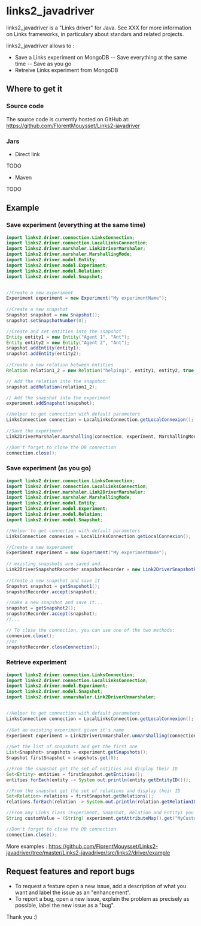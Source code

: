 # links2_javadriver

links2_javadriver is a "Links driver" for Java. See XXX for more information on Links frameworks, in particulary about standars and related projects.

links2_javadriver allows to :
*   Save a Links experiment on MongoDB
-- Save everything at the same time
-- Save as you go
*   Retreive Links experiment from MongoDB 

## Where to get it
### Source code
The source code is currently hosted on GitHub at:
https://github.com/FlorentMouysset/Links2-javadriver

### Jars
*   Direct link

TODO

*   Maven

TODO

## Example
### Save experiment (everything at the same time)
```java
import links2.driver.connection.LinksConnection;
import links2.driver.connection.LocalLinksConnection;
import links2.driver.marshaler.Link2DriverMarshaler;
import links2.driver.marshaler.MarshallingMode;
import links2.driver.model.Entity;
import links2.driver.model.Experiment;
import links2.driver.model.Relation;
import links2.driver.model.Snapshot;


//Create a new experiment
Experiment experiment = new Experiment("My experimentName");
        
//Create a new snapshot
Snapshot snapshot = new Snapshot();
snapshot.setSnapshotNumber(0);

//Create and set entities into the snapshot
Entity entity1 = new Entity("Agent 1", "Ant");
Entity entity2 = new Entity("Agent 2", "Ant");
snapshot.addEntity(entity1);
snapshot.addEntity(entity2);
        
//Create a new relation between entities 
Relation relation1_2 = new Relation("helping1", entity1, entity2, true, "Help");

// Add the relation into the snapshot
snapshot.addRelation(relation1_2);

// Add the snapshot into the experiment
experiment.addSnapshot(snapshot);

//Helper to get connection with default parameters
LinksConnection connection = LocalLinksConnection.getLocalConnexion();
        
//Save the experiment 
Link2DriverMarshaler.marshalling(connection, experiment, MarshallingMode.OVERRIDE_EXP_IF_EXISTING);

//Don't forget to close the DB connection
connection.close();
```


### Save experiment (as you go)
```java
import links2.driver.connection.LinksConnection;
import links2.driver.connection.LocalLinksConnection;
import links2.driver.marshaler.Link2DriverMarshaler;
import links2.driver.marshaler.MarshallingMode;
import links2.driver.model.Entity;
import links2.driver.model.Experiment;
import links2.driver.model.Relation;
import links2.driver.model.Snapshot;

//Helper to get connection with default parameters
LinksConnection connexion = LocalLinksConnection.getLocalConnexion();

//Create a new experiment
Experiment experiment = new Experiment("My experimentName");
        
// existing snapshots are saved and...
Link2DriverSnapshotRecorder snapshotRecorder = new Link2DriverSnapshotRecorder(connexion, experiment, MarshallingMode.OVERRIDE_EXP_IF_EXISTING);        
        
//Create a new snapshot and save it
Snapshot snapshot = getSnapshot1();
snapshotRecorder.accept(snapshot);

//make a new snapshot and save it...
snapshot = getSnapshot2();
snapshotRecorder.accept(snapshot);
//...

// To close the connection, you can use one of the two methods:
connexion.close();
//or 
snapshotRecorder.closeConnection();
```


### Retrieve experiment 
```java
import links2.driver.connection.LinksConnection;
import links2.driver.connection.LocalLinksConnection;
import links2.driver.model.Experiment;
import links2.driver.model.Snapshot;
import links2.driver.unmarshaler.Link2DriverUnmarshaler;


//Helper to get connection with default parameters
LinksConnection connection = LocalLinksConnection.getLocalConnexion();
        
//Get an existing experiment given it's name
Experiment experiment = Link2DriverUnmarshaler.unmarshalling(connection, "My experimentName");
        
//Get the list of snapshots and get the first one
List<Snapshot> snapshots = experiment.getSnapshots();
Snapshot firstSnapshot = snapshots.get(0);

//From the snapshot get the set of entities and display their ID
Set<Entity> entities = firstSnapshot.getEntities();
entities.forEach(entity -> System.out.println(entity.getEntityID()));

//From the snapshot get the set of relations and display their ID
Set<Relation> relations = firstSnapshot.getRelations();
relations.forEach(relation -> System.out.println(relation.getRelationID()));

//From any Links class (Experiment, Snapshot, Relation and Entity) you can save and retrieve custom objects.
String customValue = (String) experiment.getAttributeMap().get("MyCustomObject");

//Don't forget to close the DB connection
connection.close();
```

More examples : https://github.com/FlorentMouysset/Links2-javadriver/tree/master/Links2-javadriver/src/links2/driver/example

## Request features and report bugs
* To request a feature open a new issue, add a description of what you want and label the issue as an "enhancement".
* To report a bug, open a new issue, explain the problem as precisely as possible, label the new issue as a "bug".

Thank you :)